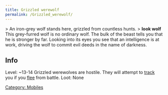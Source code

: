 ```yaml
---
title: Grizzled werewolf
permalink: /Grizzled_werewolf/
---
```


\> An iron-grey wolf stands here, grizzled from countless hunts.
\> **look wolf**
This grey-furred wolf is no ordinary wolf. The bulk of the beast tells
you
that he is stronger by far. Looking into its eyes you see that an
intelligence
is at work, driving the wolf to commit evil deeds in the name of
darkness.

## Info

Level: ~13-14
Grizzled werewolves are hostile. They will attempt to
[track](track "wikilink") you if you [flee](flee "wikilink") from
battle.
Loot: None

[Category: Mobiles](Category:_Mobiles "wikilink")